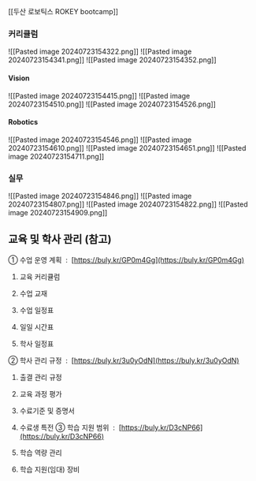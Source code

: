 [[두산 로보틱스 ROKEY bootcamp]]

### 커리큘럼
![[Pasted image 20240723154322.png]]
![[Pasted image 20240723154341.png]]
![[Pasted image 20240723154352.png]]
#### Vision
![[Pasted image 20240723154415.png]]
![[Pasted image 20240723154510.png]]
![[Pasted image 20240723154526.png]]
#### Robotics
![[Pasted image 20240723154546.png]]
![[Pasted image 20240723154610.png]]
![[Pasted image 20240723154651.png]]
![[Pasted image 20240723154711.png]]
### 실무
![[Pasted image 20240723154846.png]]
![[Pasted image 20240723154807.png]]
![[Pasted image 20240723154822.png]]
![[Pasted image 20240723154909.png]]


## 교육 및 학사 관리 (참고)

① 수업 운영 계획  :  [https://buly.kr/GP0m4Gg](https://buly.kr/GP0m4Gg)

1. 교육 커리큘럼
    
2. 수업 교재
    
3. 수업 일정표
    
4. 일일 시간표
    
5. 학사 일정표

② 학사 관리 규정  :  [https://buly.kr/3u0yOdN](https://buly.kr/3u0yOdN)

1. 출결 관리 규정
    
2. 교육 과정 평가
    
3. 수료기준 및 증명서
    
4. 수료생 특전
③ 학습 지원 범위  :  [https://buly.kr/D3cNP66](https://buly.kr/D3cNP66)
1. 학습 역량 관리
2. 학습 지원(임대) 장비